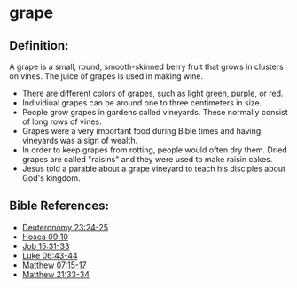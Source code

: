 # grape #

## Definition: ##

A grape is a small, round, smooth-skinned berry fruit that grows in clusters on vines. The juice of grapes is used in making wine.

 * There are different colors of grapes, such as light green, purple, or red.
 * Individiual grapes can be around one to three centimeters in size.
 * People grow grapes in gardens called vineyards. These normally consist of long rows of vines.
 * Grapes were a very important food during Bible times and having vineyards was a sign of wealth.
 * In order to keep grapes from rotting, people would often dry them. Dried grapes are called "raisins" and they were used to make raisin cakes.
 * Jesus told a parable about a grape vineyard to teach his disciples about God's kingdom.



## Bible References: ##

* [Deuteronomy 23:24-25](en/tn/deu/help/23/24)
* [Hosea 09:10](en/tn/hos/help/09/10)
* [Job 15:31-33](en/tn/job/help/15/31)
* [Luke 06:43-44](en/tn/luk/help/06/43)
* [Matthew 07:15-17](en/tn/mat/help/07/15)
* [Matthew 21:33-34](en/tn/mat/help/21/33)